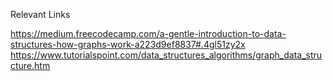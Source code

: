 Relevant Links

https://medium.freecodecamp.com/a-gentle-introduction-to-data-structures-how-graphs-work-a223d9ef8837#.4gl51zy2x
https://www.tutorialspoint.com/data_structures_algorithms/graph_data_structure.htm